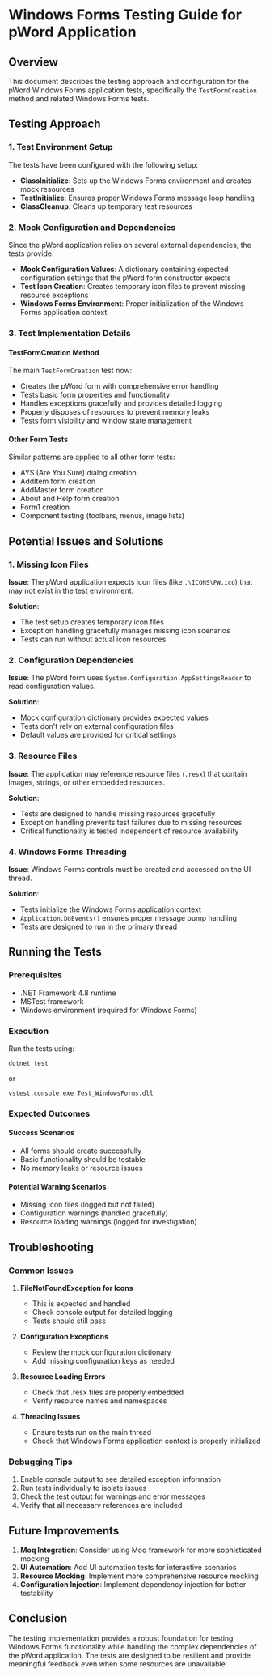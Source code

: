 # Windows Forms Testing Guide for pWord Application

## Overview

This document describes the testing approach and configuration for the pWord Windows Forms application tests, specifically the `TestFormCreation` method and related Windows Forms tests.

## Testing Approach

### 1. Test Environment Setup

The tests have been configured with the following setup:

- **ClassInitialize**: Sets up the Windows Forms environment and creates mock resources
- **TestInitialize**: Ensures proper Windows Forms message loop handling  
- **ClassCleanup**: Cleans up temporary test resources

### 2. Mock Configuration and Dependencies

Since the pWord application relies on several external dependencies, the tests provide:

- **Mock Configuration Values**: A dictionary containing expected configuration settings that the pWord form constructor expects
- **Test Icon Creation**: Creates temporary icon files to prevent missing resource exceptions
- **Windows Forms Environment**: Proper initialization of the Windows Forms application context

### 3. Test Implementation Details

#### TestFormCreation Method
The main `TestFormCreation` test now:
- Creates the pWord form with comprehensive error handling
- Tests basic form properties and functionality
- Handles exceptions gracefully and provides detailed logging
- Properly disposes of resources to prevent memory leaks
- Tests form visibility and window state management

#### Other Form Tests
Similar patterns are applied to all other form tests:
- AYS (Are You Sure) dialog creation
- AddItem form creation  
- AddMaster form creation
- About and Help form creation
- Form1 creation
- Component testing (toolbars, menus, image lists)

## Potential Issues and Solutions

### 1. Missing Icon Files
**Issue**: The pWord application expects icon files (like `.\ICONS\PW.ico`) that may not exist in the test environment.

**Solution**: 
- The test setup creates temporary icon files
- Exception handling gracefully manages missing icon scenarios
- Tests can run without actual icon resources

### 2. Configuration Dependencies
**Issue**: The pWord form uses `System.Configuration.AppSettingsReader` to read configuration values.

**Solution**:
- Mock configuration dictionary provides expected values
- Tests don't rely on external configuration files
- Default values are provided for critical settings

### 3. Resource Files
**Issue**: The application may reference resource files (`.resx`) that contain images, strings, or other embedded resources.

**Solution**:
- Tests are designed to handle missing resources gracefully
- Exception handling prevents test failures due to missing resources
- Critical functionality is tested independent of resource availability

### 4. Windows Forms Threading
**Issue**: Windows Forms controls must be created and accessed on the UI thread.

**Solution**:
- Tests initialize the Windows Forms application context
- `Application.DoEvents()` ensures proper message pump handling
- Tests are designed to run in the primary thread

## Running the Tests

### Prerequisites
- .NET Framework 4.8 runtime
- MSTest framework
- Windows environment (required for Windows Forms)

### Execution
Run the tests using:
```
dotnet test
```
or
```
vstest.console.exe Test_WindowsForms.dll
```

### Expected Outcomes

#### Success Scenarios
- All forms should create successfully
- Basic functionality should be testable
- No memory leaks or resource issues

#### Potential Warning Scenarios
- Missing icon files (logged but not failed)
- Configuration warnings (handled gracefully)
- Resource loading warnings (logged for investigation)

## Troubleshooting

### Common Issues

1. **FileNotFoundException for Icons**
   - This is expected and handled
   - Check console output for detailed logging
   - Tests should still pass

2. **Configuration Exceptions**
   - Review the mock configuration dictionary
   - Add missing configuration keys as needed

3. **Resource Loading Errors** 
   - Check that .resx files are properly embedded
   - Verify resource names and namespaces

4. **Threading Issues**
   - Ensure tests run on the main thread
   - Check that Windows Forms application context is properly initialized

### Debugging Tips

1. Enable console output to see detailed exception information
2. Run tests individually to isolate issues
3. Check the test output for warnings and error messages
4. Verify that all necessary references are included

## Future Improvements

1. **Moq Integration**: Consider using Moq framework for more sophisticated mocking
2. **UI Automation**: Add UI automation tests for interactive scenarios
3. **Resource Mocking**: Implement more comprehensive resource mocking
4. **Configuration Injection**: Implement dependency injection for better testability

## Conclusion

The testing implementation provides a robust foundation for testing Windows Forms functionality while handling the complex dependencies of the pWord application. The tests are designed to be resilient and provide meaningful feedback even when some resources are unavailable.